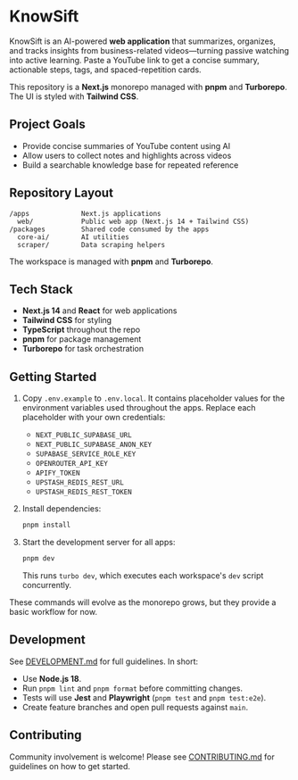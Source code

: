 # KnowSift

KnowSift is an AI-powered **web application** that summarizes, organizes, and tracks insights from business-related videos—turning passive watching into active learning. Paste a YouTube link to get a concise summary, actionable steps, tags, and spaced-repetition cards.

This repository is a **Next.js** monorepo managed with **pnpm** and **Turborepo**. The UI is styled with **Tailwind CSS**.

## Project Goals

- Provide concise summaries of YouTube content using AI
- Allow users to collect notes and highlights across videos
- Build a searchable knowledge base for repeated reference

## Repository Layout

```
/apps             Next.js applications
  web/            Public web app (Next.js 14 + Tailwind CSS)
/packages         Shared code consumed by the apps
  core-ai/        AI utilities
  scraper/        Data scraping helpers
```

The workspace is managed with **pnpm** and **Turborepo**.

## Tech Stack

- **Next.js 14** and **React** for web applications
- **Tailwind CSS** for styling
- **TypeScript** throughout the repo
- **pnpm** for package management
- **Turborepo** for task orchestration

## Getting Started

1. Copy `.env.example` to `.env.local`. It contains placeholder values for the
   environment variables used throughout the apps. Replace each placeholder with
   your own credentials:

   - `NEXT_PUBLIC_SUPABASE_URL`
   - `NEXT_PUBLIC_SUPABASE_ANON_KEY`
   - `SUPABASE_SERVICE_ROLE_KEY`
   - `OPENROUTER_API_KEY`
   - `APIFY_TOKEN`
   - `UPSTASH_REDIS_REST_URL`
   - `UPSTASH_REDIS_REST_TOKEN`
2. Install dependencies:
   ```bash
   pnpm install
   ```
3. Start the development server for all apps:
   ```bash
   pnpm dev
   ```
   This runs `turbo dev`, which executes each workspace's `dev` script concurrently.

These commands will evolve as the monorepo grows, but they provide a basic workflow for now.

## Development

See [DEVELOPMENT.md](DEVELOPMENT.md) for full guidelines. In short:

- Use **Node.js 18**.
- Run `pnpm lint` and `pnpm format` before committing changes.
- Tests will use **Jest** and **Playwright** (`pnpm test` and `pnpm test:e2e`).
- Create feature branches and open pull requests against `main`.

## Contributing

Community involvement is welcome! Please see [CONTRIBUTING.md](CONTRIBUTING.md) for guidelines on how to get started.

